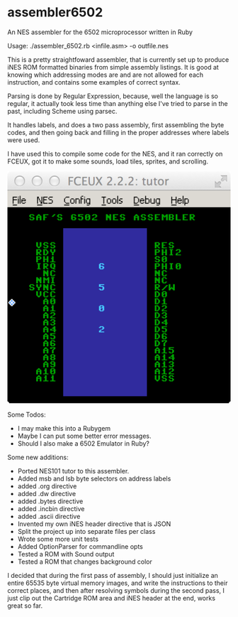 # assembler6502

An NES assembler for the 6502 microprocessor written in Ruby

 Usage: ./assembler\_6502.rb <infile.asm> -o outfile.nes

  This is a pretty straightfoward assembler, that is currently set up
  to produce iNES ROM formatted binaries from simple assembly listings.
  It is good at knowing which addressing modes are and are not allowed for 
  each instruction, and contains some examples of correct syntax.

  Parsing is done by Regular Expression, because, well the language is
  so regular, it actually took less time than anything else I've tried
  to parse in the past, including Scheme using parsec.
  
  It handles labels, and does a two pass assembly, first assembling
  the byte codes, and then going back and filling in the proper addresses
  where labels were used.

  I have used this to compile some code for the NES, and it ran correctly
  on FCEUX, got it to make some sounds, load tiles, sprites, and scrolling.

  ![Scrolling NES Demo](assembler_demo.png)

  Some Todos:
  - I may make this into a Rubygem
  - Maybe I can put some better error messages.
  - Should I also make a 6502 Emulator in Ruby?

 Some new additions:
  - Ported NES101 tutor to this assembler.
  - Added msb and lsb byte selectors on address labels
  - added .org directive
  - added .dw directive
  - added .bytes directive
  - added .incbin directive
  - added .ascii directive
  - Invented my own iNES header directive that is JSON
  - Split the project up into separate files per class
  - Wrote some more unit tests
  - Added OptionParser for commandline opts
  - Tested a ROM with Sound output
  - Tested a ROM that changes background color

I decided that during the first pass of assembly, I should just initialize
an entire 65535 byte virtual memory images, and write the instructions to
their correct places, and then after resolving symbols during the second pass,
I just clip out the Cartridge ROM area and iNES header at the end, works great 
so far.

